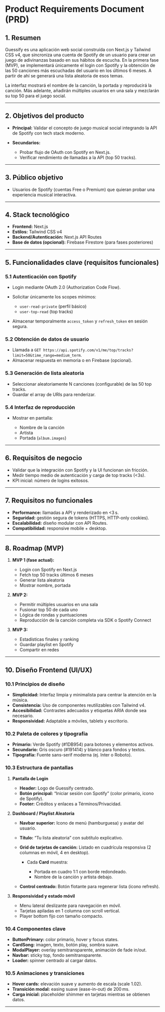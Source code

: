 # Product Requirements Document (PRD)

## 1. Resumen

Guessify es una aplicación web social construída con Next.js y Tailwind CSS v4, que sincroniza una cuenta de Spotify de un usuario para crear un juego de adivinanzas basado en sus hábitos de escucha. En la primera fase (MVP), se implementará únicamente el login con Spotify y la obtención de las 50 canciones más escuchadas del usuario en los últimos 6 meses. A partir de ahí se generará una lista aleatoria de esos temas.

La interfaz mostrará el nombre de la canción, la portada y reproducirá la canción. Más adelante, añadirán múltiples usuarios en una sala y mezclarán su top 50 para el juego social.

---

## 2. Objetivos del producto

* **Principal:** Validar el concepto de juego musical social integrando la API de Spotify con tech stack moderno.
* **Secundarios:**

  * Probar flujo de OAuth con Spotify en Next.js.
  * Verificar rendimiento de llamadas a la API (top 50 tracks).

---

## 3. Público objetivo

* Usuarios de Spotify (cuentas Free o Premium) que quieran probar una experiencia musical interactiva.

---

## 4. Stack tecnológico

* **Frontend:** Next.js
* **Estilos:** Tailwind CSS v4
* **Backend/Autenticación:** Next.js API Routes
* **Base de datos (opcional):** Firebase Firestore (para fases posteriores)

---

## 5. Funcionalidades clave (requisitos funcionales)

### 5.1 Autenticación con Spotify

* Login mediante OAuth 2.0 (Authorization Code Flow).
* Solicitar únicamente los scopes mínimos:

  * `user-read-private` (perfil básico)
  * `user-top-read` (top tracks)
* Almacenar temporalmente `access_token` y `refresh_token` en sesión segura.

### 5.2 Obtención de datos de usuario

* Llamada a `GET https://api.spotify.com/v1/me/top/tracks?limit=50&time_range=medium_term`.
* Almacenar respuesta en memoria o en Firebase (opcional).

### 5.3 Generación de lista aleatoria

* Seleccionar aleatoriamente N canciones (configurable) de las 50 top tracks.
* Guardar el array de URIs para renderizar.

### 5.4 Interfaz de reproducción

* Mostrar en pantalla:

  * Nombre de la canción
  * Artista
  * Portada (`album.images`)

---

## 6. Requisitos de negocio

* Validar que la integración con Spotify y la UI funcionan sin fricción.
* Medir tiempo medio de autenticación y carga de top tracks (<3s).
* KPI inicial: número de logins exitosos.

---

## 7. Requisitos no funcionales

* **Performance:** llamadas a API y renderizado en <3 s.
* **Seguridad:** gestión segura de tokens (HTTPS, HTTP-only cookies).
* **Escalabilidad:** diseño modular con API Routes.
* **Compatibilidad:** responsive mobile + desktop.

---

## 8. Roadmap (MVP)

1. **MVP 1 (fase actual):**

   * Login con Spotify en Next.js
   * Fetch top 50 tracks últimos 6 meses
   * Generar lista aleatoria
   * Mostrar nombre, portada
2. **MVP 2:**

   * Permitir múltiples usuarios en una sala
   * Fusionar top 50 de cada uno
   * Lógica de rondas y puntuaciones
   * Reproducción de la canción completa via SDK o Spotify Connect
3. **MVP 3:**

   * Estadísticas finales y ranking
   * Guardar playlist en Spotify
   * Compartir en redes

---

## 10. Diseño Frontend (UI/UX)

### 10.1 Principios de diseño

* **Simplicidad:** Interfaz limpia y minimalista para centrar la atención en la música.
* **Consistencia:** Uso de componentes reutilizables con Tailwind v4.
* **Accesibilidad:** Contrastes adecuados y etiquetas ARIA donde sea necesario.
* **Responsividad:** Adaptable a móviles, tablets y escritorio.

### 10.2 Paleta de colores y tipografía

* **Primario:** Verde Spotify (#1DB954) para botones y elementos activos.
* **Secundario:** Gris oscuro (#191414) y blanco para fondos y textos.
* **Tipografía:** Fuente sans-serif moderna (ej. Inter o Roboto).

### 10.3 Estructura de pantallas

1. **Pantalla de Login**

   * **Header:** Logo de Guessify centrado.
   * **Botón principal:** “Iniciar sesión con Spotify” (color primario, icono de Spotify).
   * **Footer:** Créditos y enlaces a Términos/Privacidad.

2. **Dashboard / Playlist Aleatoria**

   * **Navbar superior:** Icono de menú (hamburguesa) y avatar del usuario.
   * **Título:** “Tu lista aleatoria” con subtítulo explicativo.
   * **Grid de tarjetas de canción:**  Listado en cuadrícula responsiva (2 columnas en móvil, 4 en desktop).

     * Cada **Card** muestra:

       * Portada en cuadro 1:1 con borde redondeado.
       * Nombre de la canción y artista debajo.
   * **Control centrado:** Botón flotante para regenerar lista (ícono refresh).

4. **Responsividad y estado móvil**

   * Menu lateral deslizante para navegación en móvil.
   * Tarjetas apiladas en 1 columna con scroll vertical.
   * Player bottom fijo con tamaño compacto.

### 10.4 Componentes clave

* **ButtonPrimary:** color primario, hover y focus states.
* **CardSong:** imagen, texto, botón play, sombra suave.
* **ModalPlayer:** overlay semitransparente, animación de fade in/out.
* **Navbar:** sticky top, fondo semitransparente.
* **Loader:** spinner centrado al cargar datos.

### 10.5 Animaciones y transiciones

* **Hover cards:** elevación suave y aumento de escala (scale 1.02).
* **Transición modal:** easing suave (ease-in-out) de 200 ms.
* **Carga inicial:** placeholder shimmer en tarjetas mientras se obtienen datos.

---
